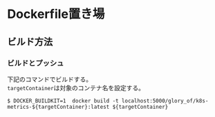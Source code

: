 # Dockerfile置き場
## ビルド方法
### ビルドとプッシュ
下記のコマンドでビルドする。  
`targetContainer`は対象のコンテナ名を設定する。  

```
$ DOCKER_BUILDKIT=1  docker build -t localhost:5000/glory_of/k8s-metrics-${targetContainer}:latest ${targetContainer}
```